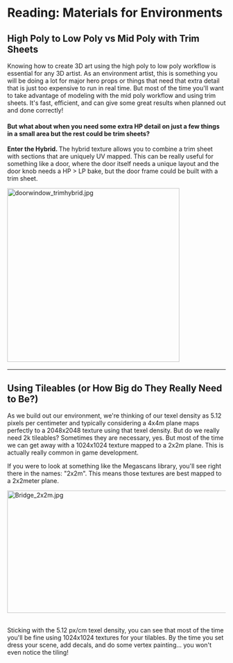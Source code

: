 # Reading: Materials for Environments

<h2>High Poly to Low Poly vs Mid Poly with Trim Sheets</h2>
<p>Knowing how to create 3D art using the high poly to low poly workflow is essential for any 3D artist. As an environment artist, this is something you will be doing a lot for major hero props or things that need that extra detail that is just too expensive to run in real time. But most of the time you'll want to take advantage of modeling with the mid poly workflow and using trim sheets. It's fast, efficient, and can give some great results when planned out and done correctly!</p>
<h4><strong>But what about when you need some extra HP detail on just a few things in a small area but the rest could be trim sheets?</strong></h4>
<p><strong>Enter the Hybrid. </strong>The hybrid texture allows you to combine a trim sheet with sections that are uniquely UV mapped. This can be really useful for something like a door, where the door itself needs a unique layout and the door knob needs a HP &gt; LP bake, but the door frame could be built with a trim sheet.</p>
<p><img src="https://vertexschool.instructure.com/courses/464/files/27968/preview?verifier=FuGZkrpDI05moqFOxAlgMRcY6ZcylKMCEb1ZsRFN" alt="doorwindow_trimhybrid.jpg" width="397" height="400" data-api-endpoint="https://vertexschool.instructure.com/api/v1/courses/464/files/27968" data-api-returntype="File">&nbsp;&nbsp;</p>
<hr>
<h2>Using Tileables (or How Big do They Really Need to Be?)</h2>
<p>As we build out our environment, we're thinking of our texel density as 5.12 pixels per centimeter and typically considering a 4x4m plane maps perfectly to a 2048x2048 texture using that texel density. But do we really need 2k tileables? Sometimes they are necessary, yes. But most of the time we can get away with a 1024x1024 texture mapped to a 2x2m plane. This is actually really common in game development.</p>
<p>If you were to look at something like the Megascans library, you'll see right there in the names: "2x2m". This means those textures are best mapped to a 2x2meter plane.</p>
<p><img src="https://vertexschool.instructure.com/courses/464/files/27959/preview?verifier=rNzLqE1njhVvpldXkemTiDUGoUjNeAE2YqgHSJbS" alt="Bridge_2x2m.jpg" width="640" height="282" data-api-endpoint="https://vertexschool.instructure.com/api/v1/courses/464/files/27959" data-api-returntype="File">&nbsp;&nbsp;</p>
<p>Sticking with the 5.12 px/cm texel density, you can see that most of the time you'll be fine using 1024x1024 textures for your tilables. By the time you set dress your scene, add decals, and do some vertex painting... you won't even notice the tiling!</p>
